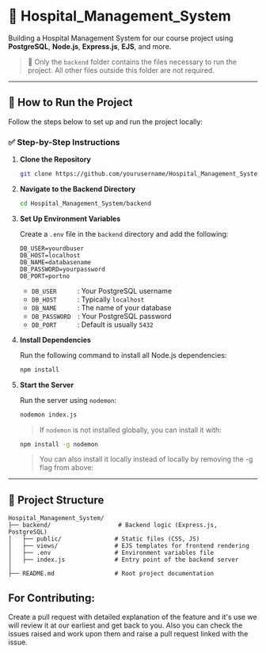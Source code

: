 # 🏥 Hospital_Management_System

Building a Hospital Management System for our course project using **PostgreSQL**, **Node.js**, **Express.js**, **EJS**, and more.

> 📁 Only the `backend` folder contains the files necessary to run the project. All other files outside this folder are not required.

---

## 🚀 How to Run the Project

Follow the steps below to set up and run the project locally:

### ✅ Step-by-Step Instructions

1. **Clone the Repository**

    ```bash
    git clone https://github.com/yourusername/Hospital_Management_System.git
    ```

2. **Navigate to the Backend Directory**

    ```bash
    cd Hospital_Management_System/backend
    ```

3. **Set Up Environment Variables**

    Create a `.env` file in the `backend` directory and add the following:

    ```env
    DB_USER=yourdbuser
    DB_HOST=localhost
    DB_NAME=databasename
    DB_PASSWORD=yourpassword
    DB_PORT=portno
    ```

    - `DB_USER`   : Your PostgreSQL username  
    - `DB_HOST`   : Typically `localhost`  
    - `DB_NAME`   : The name of your database  
    - `DB_PASSWORD` : Your PostgreSQL password  
    - `DB_PORT`   : Default is usually `5432`

4. **Install Dependencies**

    Run the following command to install all Node.js dependencies:

    ```bash
    npm install
    ```

5. **Start the Server**

    Run the server using `nodemon`:

    ```bash
    nodemon index.js
    ```

    > If `nodemon` is not installed globally, you can install it with:

    ```bash
    npm install -g nodemon
    ```
    > You can also install it locally instead of locally by removing the -g flag from above:

---

## 📁 Project Structure

```text
Hospital_Management_System/
├── backend/                   # Backend logic (Express.js, PostgreSQL)
│   ├── public/               # Static files (CSS, JS)
│   ├── views/                # EJS templates for frontend rendering
│   ├── .env                  # Environment variables file
│   ├── index.js              # Entry point of the backend server
│ 
├── README.md                 # Root project documentation
```

## For Contributing:
Create a pull request with detailed explanation of the feature and it's use we will review it at our earliest and get back to you.
Also you can check the issues raised and work upon them and raise a pull request linked with the issue.


